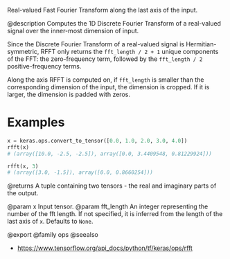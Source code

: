 Real-valued Fast Fourier Transform along the last axis of the input.

@description
Computes the 1D Discrete Fourier Transform of a real-valued signal over the
inner-most dimension of input.

Since the Discrete Fourier Transform of a real-valued signal is
Hermitian-symmetric, RFFT only returns the `fft_length / 2 + 1` unique
components of the FFT: the zero-frequency term, followed by the
`fft_length / 2` positive-frequency terms.

Along the axis RFFT is computed on, if `fft_length` is smaller than the
corresponding dimension of the input, the dimension is cropped. If it is
larger, the dimension is padded with zeros.

# Examples
```python
x = keras.ops.convert_to_tensor([0.0, 1.0, 2.0, 3.0, 4.0])
rfft(x)
# (array([10.0, -2.5, -2.5]), array([0.0, 3.4409548, 0.81229924]))
```

```python
rfft(x, 3)
# (array([3.0, -1.5]), array([0.0, 0.8660254]))
```

@returns
A tuple containing two tensors - the real and imaginary parts of the
output.

@param x Input tensor.
@param fft_length An integer representing the number of the fft length. If not
    specified, it is inferred from the length of the last axis of `x`.
    Defaults to `None`.

@export
@family ops
@seealso
+ <https://www.tensorflow.org/api_docs/python/tf/keras/ops/rfft>
